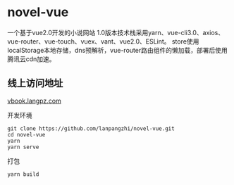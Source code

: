 # novel-vue
一个基于vue2.0开发的小说网站
1.0版本技术栈采用yarn、vue-cli3.0、axios、vue-router、vue-touch、vuex、vant、vue2.0、ESLint。
store使用localStorage本地存储，dns预解析，vue-router路由组件的懒加载，部署后使用腾讯云cdn加速。
## 线上访问地址
[vbook.langpz.com](https://vbook.langpz.com)

开发环境
```
git clone https://github.com/lanpangzhi/novel-vue.git
cd novel-vue
yarn 
yarn serve
```

打包
```
yarn build
```